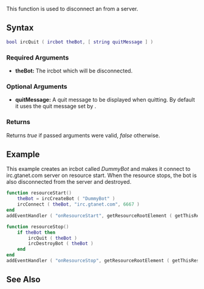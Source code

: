 This function is used to disconnect an from a server.

Syntax
------

``` lua
bool ircQuit ( ircbot theBot, [ string quitMessage ] )
```

### Required Arguments

-   **theBot:** The ircbot which will be disconnected.

### Optional Arguments

-   **quitMessage:** A quit message to be displayed when quitting. By default it uses the quit message set by .

### Returns

Returns *true* if passed arguments were valid, *false* otherwise.

Example
-------

This example creates an ircbot called *DummyBot* and makes it connect to irc.gtanet.com server on resource start. When the resource stops, the bot is also disconnected from the server and destroyed.

``` lua
function resourceStart()
    theBot = ircCreateBot ( "DummyBot" )
    ircConnect ( theBot, "irc.gtanet.com", 6667 )
end
addEventHandler ( "onResourceStart", getResourceRootElement ( getThisResource() ), resourceStart )

function resourceStop()
    if theBot then
        ircQuit ( theBot )
        ircDestroyBot ( theBot )
    end
end
addEventHandler ( "onResourceStop", getResourceRootElement ( getThisResource() ), resourceStop )
```

See Also
--------
